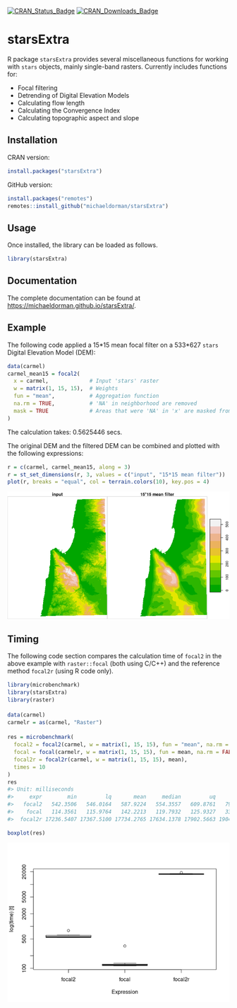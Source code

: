 <!-- README.md is generated from README.Rmd. Please edit that file -->

[![CRAN_Status_Badge](http://www.r-pkg.org/badges/version-ago/starsExtra)](https://cran.r-project.org/package=starsExtra)
[![CRAN_Downloads_Badge](http://cranlogs.r-pkg.org/badges/last-month/starsExtra)](https://cran.r-project.org/package=starsExtra)

# starsExtra

R package `starsExtra` provides several miscellaneous functions for
working with `stars` objects, mainly single-band rasters. Currently
includes functions for:

-   Focal filtering
-   Detrending of Digital Elevation Models
-   Calculating flow length
-   Calculating the Convergence Index
-   Calculating topographic aspect and slope

## Installation

CRAN version:

``` r
install.packages("starsExtra")
```

GitHub version:

``` r
install.packages("remotes")
remotes::install_github("michaeldorman/starsExtra")
```

## Usage

Once installed, the library can be loaded as follows.

``` r
library(starsExtra)
```

## Documentation

The complete documentation can be found at
<https://michaeldorman.github.io/starsExtra/>.

## Example

The following code applied a 15\*15 mean focal filter on a 533\*627
`stars` Digital Elevation Model (DEM):

``` r
data(carmel)
carmel_mean15 = focal2(
  x = carmel,             # Input 'stars' raster
  w = matrix(1, 15, 15),  # Weights
  fun = "mean",           # Aggregation function
  na.rm = TRUE,           # 'NA' in neighborhood are removed
  mask = TRUE             # Areas that were 'NA' in 'x' are masked from result
)
```

The calculation takes: 0.5625446 secs.

The original DEM and the filtered DEM can be combined and plotted with
the following expressions:

``` r
r = c(carmel, carmel_mean15, along = 3)
r = st_set_dimensions(r, 3, values = c("input", "15*15 mean filter"))
plot(r, breaks = "equal", col = terrain.colors(10), key.pos = 4)
```

![](README-focal-example-1.png)

## Timing

The following code section compares the calculation time of `focal2` in
the above example with `raster::focal` (both using C/C++) and the
reference method `focal2r` (using R code only).

``` r
library(microbenchmark)
library(starsExtra)
library(raster)

data(carmel)
carmelr = as(carmel, "Raster")

res = microbenchmark(
  focal2 = focal2(carmel, w = matrix(1, 15, 15), fun = "mean", na.rm = FALSE), 
  focal = focal(carmelr, w = matrix(1, 15, 15), fun = mean, na.rm = FALSE),
  focal2r = focal2r(carmel, w = matrix(1, 15, 15), mean),
  times = 10
)
res
#> Unit: milliseconds
#>     expr        min         lq       mean     median         uq        max neval
#>   focal2   542.3506   546.0164   587.9224   554.3557   609.8761   793.5663    10
#>    focal   114.3561   115.9764   142.2213   119.7932   125.9327   339.7064    10
#>  focal2r 17236.5407 17367.5100 17734.2765 17634.1378 17902.5663 19048.0060    10
```

``` r
boxplot(res)
```

![](README-focal-timing-1.png)
